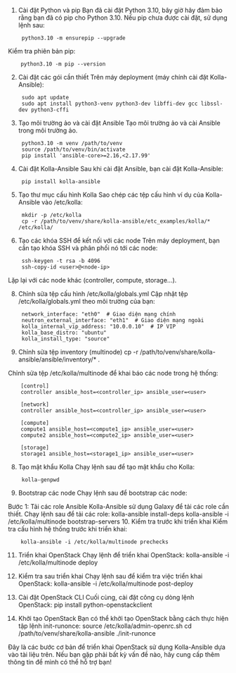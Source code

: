 
1. Cài đặt Python và pip
Bạn đã cài đặt Python 3.10, bây giờ hãy đảm bảo rằng bạn đã có pip cho Python 3.10.
Nếu pip chưa được cài đặt, sử dụng lệnh sau:

        python3.10 -m ensurepip --upgrade
Kiểm tra phiên bản pip:

        python3.10 -m pip --version
2. Cài đặt các gói cần thiết
Trên máy deployment (máy chính cài đặt Kolla-Ansible):

        sudo apt update
        sudo apt install python3-venv python3-dev libffi-dev gcc libssl-dev python3-cffi
3. Tạo môi trường ảo và cài đặt Ansible
Tạo môi trường ảo và cài Ansible trong môi trường ảo.

        python3.10 -m venv /path/to/venv
        source /path/to/venv/bin/activate
        pip install 'ansible-core>=2.16,<2.17.99'
        
4. Cài đặt Kolla-Ansible
Sau khi cài đặt Ansible, bạn cài đặt Kolla-Ansible:

        pip install kolla-ansible
5. Tạo thư mục cấu hình Kolla
Sao chép các tệp cấu hình ví dụ của Kolla-Ansible vào /etc/kolla:

        mkdir -p /etc/kolla
        cp -r /path/to/venv/share/kolla-ansible/etc_examples/kolla/* /etc/kolla/

6. Tạo các khóa SSH để kết nối với các node
Trên máy deployment, bạn cần tạo khóa SSH và phân phối nó tới các node:

        ssh-keygen -t rsa -b 4096
        ssh-copy-id <user>@<node-ip>
Lặp lại với các node khác (controller, compute, storage...).

8. Chỉnh sửa tệp cấu hình /etc/kolla/globals.yml
Cập nhật tệp /etc/kolla/globals.yml theo môi trường của bạn:

        network_interface: "eth0"  # Giao diện mạng chính
        neutron_external_interface: "eth1"  # Giao diện mạng ngoài
        kolla_internal_vip_address: "10.0.0.10"  # IP VIP
        kolla_base_distro: "ubuntu"
        kolla_install_type: "source"
8. Chỉnh sửa tệp inventory (multinode)
   cp -r /path/to/venv/share/kolla-ansible/ansible/inventory/* .

Chỉnh sửa tệp /etc/kolla/multinode để khai báo các node trong hệ thống:

        [control]
        controller ansible_host=<controller_ip> ansible_user=<user>
        
        [network]
        controller ansible_host=<controller_ip> ansible_user=<user>
        
        [compute]
        compute1 ansible_host=<compute1_ip> ansible_user=<user>
        compute2 ansible_host=<compute2_ip> ansible_user=<user>
        
        [storage]
        storage1 ansible_host=<storage1_ip> ansible_user=<user>
8. Tạo mật khẩu Kolla
Chạy lệnh sau để tạo mật khẩu cho Kolla:

        kolla-genpwd
9. Bootstrap các node
Chạy lệnh sau để bootstrap các node:

Bước 1: Tải các role Ansible
        Kolla-Ansible sử dụng Galaxy để tải các role cần thiết. Chạy lệnh sau để tải các role:
        kolla-ansible install-deps
        kolla-ansible -i /etc/kolla/multinode bootstrap-servers
10. Kiểm tra trước khi triển khai
Kiểm tra cấu hình hệ thống trước khi triển khai:

        kolla-ansible -i /etc/kolla/multinode prechecks
11. Triển khai OpenStack
Chạy lệnh để triển khai OpenStack:
        kolla-ansible -i /etc/kolla/multinode deploy
    
13. Kiểm tra sau triển khai
Chạy lệnh sau để kiểm tra việc triển khai OpenStack:
        kolla-ansible -i /etc/kolla/multinode post-deploy
    
15. Cài đặt OpenStack CLI
Cuối cùng, cài đặt công cụ dòng lệnh OpenStack:
        pip install python-openstackclient
    
17. Khởi tạo OpenStack
Bạn có thể khởi tạo OpenStack bằng cách thực hiện tập lệnh init-runonce:
        source /etc/kolla/admin-openrc.sh
        cd /path/to/venv/share/kolla-ansible
        ./init-runonce
    
Đây là các bước cơ bản để triển khai OpenStack sử dụng Kolla-Ansible dựa vào tài liệu trên. Nếu bạn gặp phải bất kỳ vấn đề nào, hãy cung cấp thêm thông tin để mình có thể hỗ trợ bạn!
